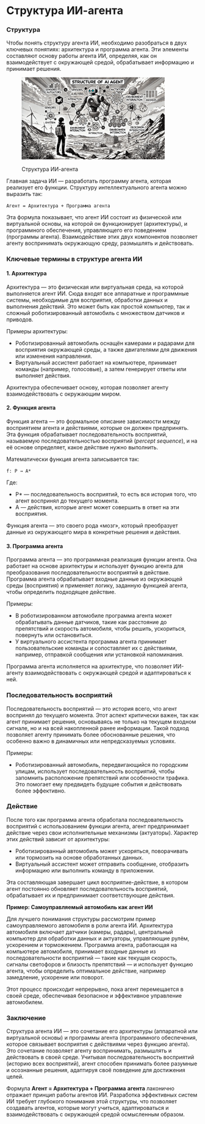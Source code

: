 # Структура ИИ-агента

### Структура

Чтобы понять структуру агента ИИ, необходимо разобраться в двух ключевых понятиях: архитектура и программа агента. Эти элементы составляют основу работы агента ИИ, определяя, как он взаимодействует с окружающей средой, обрабатывает информацию и принимает решения.

<div align="left"><figure><img src="../../../.gitbook/assets/ai-structure-of-ai-agent-min (1).png" alt="" width="375"><figcaption><p>Структура ИИ-агента</p></figcaption></figure></div>

Главная задача ИИ — разработать программу агента, которая реализует его функции. Структуру интеллектуального агента можно выразить так:

```
Агент = Архитектура + Программа агента
```

Эта формула показывает, что агент ИИ состоит из физической или виртуальной основы, на которой он функционирует (архитектуры), и программного обеспечения, управляющего его поведением (программы агента). Взаимодействие этих двух компонентов позволяет агенту воспринимать окружающую среду, размышлять и действовать.

### Ключевые термины в структуре агента ИИ

#### **1. Архитектура**

Архитектура — это физическая или виртуальная среда, на которой выполняется агент ИИ. Сюда входят все аппаратные и программные системы, необходимые для восприятия, обработки данных и выполнения действий. Это может быть как простой компьютер, так и сложный роботизированный автомобиль с множеством датчиков и приводов.

Примеры архитектуры:

* Роботизированный автомобиль оснащён камерами и радарами для восприятия окружающей среды, а также двигателями для движения или изменения направления.
* Виртуальный ассистент работает на компьютере, принимает команды (например, голосовые), а затем генерирует ответы или выполняет действия.

Архитектура обеспечивает основу, которая позволяет агенту взаимодействовать с окружающим миром.

#### **2. Функция агента**

Функция агента — это формальное описание зависимости между восприятием агента и действиями, которые он должен предпринять. Эта функция обрабатывает последовательность восприятий, называемую последовательностью восприятий (_percept sequence_), и на её основе определяет, какое действие нужно выполнить.

Математически функция агента записывается так:

```
f: P → A*
```

Где:

* P\* — последовательность восприятий, то есть вся история того, что агент воспринял до текущего момента.
* A — действия, которые агент может совершить в ответ на эти восприятия.

Функция агента — это своего рода «мозг», который преобразует данные из окружающего мира в конкретные решения и действия.

#### **3. Программа агента**

Программа агента — это программная реализация функции агента. Она работает на основе архитектуры и использует функцию агента для преобразования последовательности восприятий в действие. Программа агента обрабатывает входные данные из окружающей среды (восприятия) и применяет логику, заданную функцией агента, чтобы определить подходящее действие.

Примеры:

* В роботизированном автомобиле программа агента может обрабатывать данные датчиков, такие как расстояние до препятствий и скорость автомобиля, чтобы решить, ускориться, повернуть или остановиться.
* У виртуального ассистента программа агента принимает пользовательские команды и сопоставляет их с действиями, например, отправкой сообщения или установкой напоминания.

Программа агента исполняется на архитектуре, что позволяет ИИ-агенту взаимодействовать с окружающей средой и адаптироваться к ней.

### Последовательность восприятий

Последовательность восприятий — это история всего, что агент воспринял до текущего момента. Этот аспект критически важен, так как агент принимает решения, основываясь не только на текущем входном сигнале, но и на всей накопленной ранее информации. Такой подход позволяет агенту принимать более обоснованные решения, что особенно важно в динамичных или непредсказуемых условиях.

Примеры:

* Роботизированный автомобиль, передвигающийся по городским улицам, использует последовательность восприятий, чтобы запомнить расположение препятствий или особенности трафика. Это помогает ему предвидеть будущие события и действовать более эффективно.

### Действие

После того как программа агента обработала последовательность восприятий с использованием функции агента, агент предпринимает действие через свои исполнительные механизмы (актуаторы). Характер этих действий зависит от архитектуры:

* Роботизированный автомобиль может ускоряться, поворачивать или тормозить на основе обработанных данных.
* Виртуальный ассистент может отправить сообщение, отобразить информацию или выполнить команду в приложении.

Эта составляющая завершает цикл восприятие-действие, в котором агент постоянно обновляет последовательность восприятий, обрабатывает их и предпринимает соответствующие действия.

**Пример: Самоуправляемый автомобиль как агент ИИ**

Для лучшего понимания структуры рассмотрим пример самоуправляемого автомобиля в роли агента ИИ. Архитектура автомобиля включает датчики (камеры, радары), центральный компьютер для обработки данных и актуаторы, управляющие рулём, ускорением и торможением. Программа агента, работающая на компьютере автомобиля, принимает входные данные из последовательности восприятий — такие как текущая скорость, сигналы светофоров и близость препятствий — и использует функцию агента, чтобы определить оптимальное действие, например замедление, ускорение или поворот.

Этот процесс происходит непрерывно, пока агент перемещается в своей среде, обеспечивая безопасное и эффективное управление автомобилем.

### Заключение

Структура агента ИИ — это сочетание его архитектуры (аппаратной или виртуальной основы) и программы агента (программного обеспечения, которое связывает восприятия с действиями через функцию агента). Это сочетание позволяет агенту воспринимать, размышлять и действовать в своей среде. Учитывая последовательность восприятий (историю всех восприятий), агент способен принимать более разумные и осознанные решения, адаптируя своё поведение для достижения целей.

Формула **Агент = Архитектура + Программа** **агента** лаконично отражает принцип работы агентов ИИ. Разработка эффективных систем ИИ требует глубокого понимания этой структуры, что позволяет создавать агентов, которые могут учиться, адаптироваться и взаимодействовать с окружающей средой осмысленным образом.
